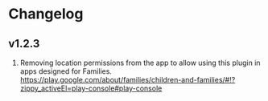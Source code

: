 # Changelog

## v1.2.3

1. Removing location permissions from the app to allow using this plugin in apps designed for Families. https://play.google.com/about/families/children-and-families/#!?zippy_activeEl=play-console#play-console
